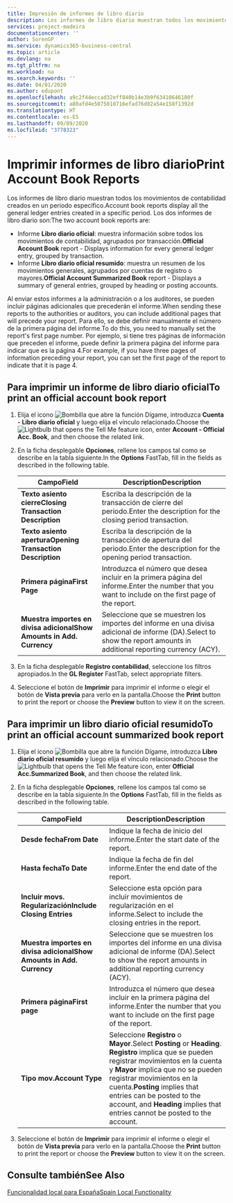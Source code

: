 ```yaml
---
title: Impresión de informes de libro diario
description: Los informes de libro diario muestran todos los movimientos de contabilidad creados en un periodo específico.
services: project-madeira
documentationcenter: ''
author: SorenGP
ms.service: dynamics365-business-central
ms.topic: article
ms.devlang: na
ms.tgt_pltfrm: na
ms.workload: na
ms.search.keywords: ''
ms.date: 04/01/2020
ms.author: edupont
ms.openlocfilehash: a9c2f44eccad32eff840b14e3b9f63410646180f
ms.sourcegitcommit: a80afd4e5075018716efad76d82a54e158f1392d
ms.translationtype: HT
ms.contentlocale: es-ES
ms.lasthandoff: 09/09/2020
ms.locfileid: "3778323"
---
```

# <a name="print-account-book-reports"></a><span data-ttu-id="7d759-103">Imprimir informes de libro diario</span><span class="sxs-lookup"><span data-stu-id="7d759-103">Print Account Book Reports</span></span>
<span data-ttu-id="7d759-104">Los informes de libro diario muestran todos los movimientos de contabilidad creados en un periodo específico.</span><span class="sxs-lookup"><span data-stu-id="7d759-104">Account book reports display all the general ledger entries created in a specific period.</span></span> <span data-ttu-id="7d759-105">Los dos informes de libro diario son:</span><span class="sxs-lookup"><span data-stu-id="7d759-105">The two account book reports are:</span></span>  

- <span data-ttu-id="7d759-106">Informe **Libro diario oficial**: muestra información sobre todos los movimientos de contabilidad, agrupados por transacción.</span><span class="sxs-lookup"><span data-stu-id="7d759-106">**Official Account Book** report - Displays information for every general ledger entry, grouped by transaction.</span></span>  
- <span data-ttu-id="7d759-107">Informe **Libro diario oficial resumido**: muestra un resumen de los movimientos generales, agrupados por cuentas de registro o mayores.</span><span class="sxs-lookup"><span data-stu-id="7d759-107">**Official Account Summarized Book** report - Displays a summary of general entries, grouped by heading or posting accounts.</span></span>  

<span data-ttu-id="7d759-108">Al enviar estos informes a la administración o a los auditores, se pueden incluir páginas adicionales que precederán el informe.</span><span class="sxs-lookup"><span data-stu-id="7d759-108">When sending these reports to the authorities or auditors, you can include additional pages that will precede your report.</span></span> <span data-ttu-id="7d759-109">Para ello, se debe definir manualmente el número de la primera página del informe.</span><span class="sxs-lookup"><span data-stu-id="7d759-109">To do this, you need to manually set the report's first page number.</span></span> <span data-ttu-id="7d759-110">Por ejemplo, si tiene tres páginas de información que preceden el informe, puede definir la primera página del informe para indicar que es la página 4.</span><span class="sxs-lookup"><span data-stu-id="7d759-110">For example, if you have three pages of information preceding your report, you can set the first page of the report to indicate that it is page 4.</span></span>  

## <a name="to-print-an-official-account-book-report"></a><span data-ttu-id="7d759-111">Para imprimir un informe de libro diario oficial</span><span class="sxs-lookup"><span data-stu-id="7d759-111">To print an official account book report</span></span>  

1.  <span data-ttu-id="7d759-112">Elija el icono ![Bombilla que abre la función Dígame](../../media/ui-search/search_small.png "Dígame qué desea hacer"), introduzca **Cuenta - Libro diario oficial** y luego elija el vínculo relacionado.</span><span class="sxs-lookup"><span data-stu-id="7d759-112">Choose the ![Lightbulb that opens the Tell Me feature](../../media/ui-search/search_small.png "Tell me what you want to do") icon, enter **Account - Official Acc. Book**, and then choose the related link.</span></span>  
2.  <span data-ttu-id="7d759-113">En la ficha desplegable **Opciones**, rellene los campos tal como se describe en la tabla siguiente.</span><span class="sxs-lookup"><span data-stu-id="7d759-113">In the **Options** FastTab, fill in the fields as described in the following table.</span></span>  

    |<span data-ttu-id="7d759-114">Campo</span><span class="sxs-lookup"><span data-stu-id="7d759-114">Field</span></span>|<span data-ttu-id="7d759-115">Description</span><span class="sxs-lookup"><span data-stu-id="7d759-115">Description</span></span>|  
    |---------------------------------|---------------------------------------|  
    |<span data-ttu-id="7d759-116">**Texto asiento cierre**</span><span class="sxs-lookup"><span data-stu-id="7d759-116">**Closing Transaction Description**</span></span>|<span data-ttu-id="7d759-117">Escriba la descripción de la transacción de cierre del periodo.</span><span class="sxs-lookup"><span data-stu-id="7d759-117">Enter the description for the closing period transaction.</span></span>|  
    |<span data-ttu-id="7d759-118">**Texto asiento apertura**</span><span class="sxs-lookup"><span data-stu-id="7d759-118">**Opening Transaction Description**</span></span>|<span data-ttu-id="7d759-119">Escriba la descripción de la transacción de apertura del periodo.</span><span class="sxs-lookup"><span data-stu-id="7d759-119">Enter the description for the opening period transaction.</span></span>|  
    |<span data-ttu-id="7d759-120">**Primera página**</span><span class="sxs-lookup"><span data-stu-id="7d759-120">**First Page**</span></span>|<span data-ttu-id="7d759-121">Introduzca el número que desea incluir en la primera página del informe.</span><span class="sxs-lookup"><span data-stu-id="7d759-121">Enter the number that you want to include on the first page of the report.</span></span>|  
    |<span data-ttu-id="7d759-122">**Muestra importes en divisa adicional**</span><span class="sxs-lookup"><span data-stu-id="7d759-122">**Show Amounts in Add. Currency**</span></span>|<span data-ttu-id="7d759-123">Seleccione que se muestren los importes del informe en una divisa adicional de informe (DA).</span><span class="sxs-lookup"><span data-stu-id="7d759-123">Select to show the report amounts in additional reporting currency (ACY).</span></span>|  

3.  <span data-ttu-id="7d759-124">En la ficha desplegable **Registro contabilidad**, seleccione los filtros apropiados.</span><span class="sxs-lookup"><span data-stu-id="7d759-124">In the **GL Register** FastTab, select appropriate filters.</span></span>  
4.  <span data-ttu-id="7d759-125">Seleccione el botón de **Imprimir** para imprimir el informe o elegir el botón de **Vista previa** para verlo en la pantalla.</span><span class="sxs-lookup"><span data-stu-id="7d759-125">Choose the **Print** button to print the report or choose the **Preview** button to view it on the screen.</span></span>  

## <a name="to-print-an-official-account-summarized-book-report"></a><span data-ttu-id="7d759-126">Para imprimir un libro diario oficial resumido</span><span class="sxs-lookup"><span data-stu-id="7d759-126">To print an official account summarized book report</span></span>  

1.  <span data-ttu-id="7d759-127">Elija el icono ![Bombilla que abre la función Dígame](../../media/ui-search/search_small.png "Dígame qué desea hacer"), introduzca **Libro diario oficial resumido** y luego elija el vínculo relacionado.</span><span class="sxs-lookup"><span data-stu-id="7d759-127">Choose the ![Lightbulb that opens the Tell Me feature](../../media/ui-search/search_small.png "Tell me what you want to do") icon, enter **Official Acc.Summarized Book**, and then choose the related link.</span></span>  
2.  <span data-ttu-id="7d759-128">En la ficha desplegable **Opciones**, rellene los campos tal como se describe en la tabla siguiente.</span><span class="sxs-lookup"><span data-stu-id="7d759-128">In the **Options** FastTab, fill in the fields as described in the following table.</span></span>  

    |<span data-ttu-id="7d759-129">Campo</span><span class="sxs-lookup"><span data-stu-id="7d759-129">Field</span></span>|<span data-ttu-id="7d759-130">Description</span><span class="sxs-lookup"><span data-stu-id="7d759-130">Description</span></span>|  
    |---------------------------------|---------------------------------------|  
    |<span data-ttu-id="7d759-131">**Desde fecha**</span><span class="sxs-lookup"><span data-stu-id="7d759-131">**From Date**</span></span>|<span data-ttu-id="7d759-132">Indique la fecha de inicio del informe.</span><span class="sxs-lookup"><span data-stu-id="7d759-132">Enter the start date of the report.</span></span>|  
    |<span data-ttu-id="7d759-133">**Hasta fecha**</span><span class="sxs-lookup"><span data-stu-id="7d759-133">**To Date**</span></span>|<span data-ttu-id="7d759-134">Indique la fecha de fin del informe.</span><span class="sxs-lookup"><span data-stu-id="7d759-134">Enter the end date of the report.</span></span>|  
    |<span data-ttu-id="7d759-135">**Incluir movs. Regularización**</span><span class="sxs-lookup"><span data-stu-id="7d759-135">**Include Closing Entries**</span></span>|<span data-ttu-id="7d759-136">Seleccione esta opción para incluir movimientos de regularización en el informe.</span><span class="sxs-lookup"><span data-stu-id="7d759-136">Select to include the closing entries in the report.</span></span>|  
    |<span data-ttu-id="7d759-137">**Muestra importes en divisa adicional**</span><span class="sxs-lookup"><span data-stu-id="7d759-137">**Show Amounts in Add. Currency**</span></span>|<span data-ttu-id="7d759-138">Seleccione que se muestren los importes del informe en una divisa adicional de informe (DA).</span><span class="sxs-lookup"><span data-stu-id="7d759-138">Select to show the report amounts in additional reporting currency (ACY).</span></span>|  
    |<span data-ttu-id="7d759-139">**Primera página**</span><span class="sxs-lookup"><span data-stu-id="7d759-139">**First page**</span></span>|<span data-ttu-id="7d759-140">Introduzca el número que desea incluir en la primera página del informe.</span><span class="sxs-lookup"><span data-stu-id="7d759-140">Enter the number that you want to include on the first page of the report.</span></span>|  
    |<span data-ttu-id="7d759-141">**Tipo mov.**</span><span class="sxs-lookup"><span data-stu-id="7d759-141">**Account Type**</span></span>|<span data-ttu-id="7d759-142">Seleccione **Registro** o **Mayor**.</span><span class="sxs-lookup"><span data-stu-id="7d759-142">Select **Posting** or **Heading**.</span></span> <span data-ttu-id="7d759-143">**Registro** implica que se pueden registrar movimientos en la cuenta y **Mayor** implica que no se pueden registrar movimientos en la cuenta.</span><span class="sxs-lookup"><span data-stu-id="7d759-143">**Posting** implies that entries can be posted to the account, and **Heading** implies that entries cannot be posted to the account.</span></span>|  

3.  <span data-ttu-id="7d759-144">Seleccione el botón de **Imprimir** para imprimir el informe o elegir el botón de **Vista previa** para verlo en la pantalla.</span><span class="sxs-lookup"><span data-stu-id="7d759-144">Choose the **Print** button to print the report or choose the **Preview** button to view it on the screen.</span></span>  

## <a name="see-also"></a><span data-ttu-id="7d759-145">Consulte también</span><span class="sxs-lookup"><span data-stu-id="7d759-145">See Also</span></span>  
 [<span data-ttu-id="7d759-146">Funcionalidad local para España</span><span class="sxs-lookup"><span data-stu-id="7d759-146">Spain Local Functionality</span></span>](spain-local-functionality.md)
